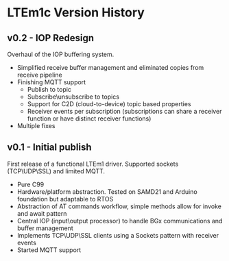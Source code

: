 # LTEm1c Version History

## v0.2 - IOP Redesign
Overhaul of the IOP buffering system. 
* Simplified receive buffer management and eliminated copies from receive pipeline
* Finishing MQTT support
  * Publish to topic
  * Subscribe\unsubscribe to topics
  * Support for C2D (cloud-to-device) topic based properties
  * Receiver events per subscription (subscriptions can share a receiver function or have distinct receiver functions)
* Multiple fixes

## v0.1 - Initial publish
First release of a functional LTEm1 driver. Supported sockets (TCP\UDP\SSL) and limited MQTT. 
* Pure C99
* Hardware/platform abstraction. Tested on SAMD21 and Arduino foundation but adaptable to RTOS 
* Abstraction of AT commands workflow, simple methods allow for invoke and await pattern
* Central IOP (input\output processor) to handle BGx communications and buffer management
* Implements TCP\UDP\SSL clients using a Sockets pattern with receiver events
* Started MQTT support
